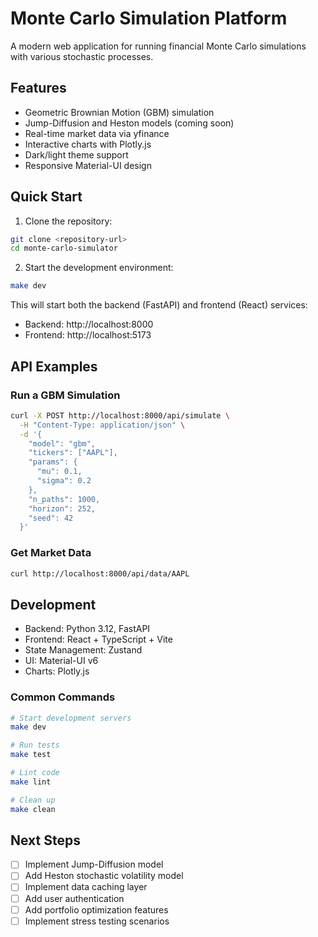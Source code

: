 # Monte Carlo Simulation Platform

A modern web application for running financial Monte Carlo simulations with various stochastic processes.

## Features

- Geometric Brownian Motion (GBM) simulation
- Jump-Diffusion and Heston models (coming soon)
- Real-time market data via yfinance
- Interactive charts with Plotly.js
- Dark/light theme support
- Responsive Material-UI design

## Quick Start

1. Clone the repository:
```bash
git clone <repository-url>
cd monte-carlo-simulator
```

2. Start the development environment:
```bash
make dev
```

This will start both the backend (FastAPI) and frontend (React) services:
- Backend: http://localhost:8000
- Frontend: http://localhost:5173

## API Examples

### Run a GBM Simulation

```bash
curl -X POST http://localhost:8000/api/simulate \
  -H "Content-Type: application/json" \
  -d '{
    "model": "gbm",
    "tickers": ["AAPL"],
    "params": {
      "mu": 0.1,
      "sigma": 0.2
    },
    "n_paths": 1000,
    "horizon": 252,
    "seed": 42
  }'
```

### Get Market Data

```bash
curl http://localhost:8000/api/data/AAPL
```

## Development

- Backend: Python 3.12, FastAPI
- Frontend: React + TypeScript + Vite
- State Management: Zustand
- UI: Material-UI v6
- Charts: Plotly.js

### Common Commands

```bash
# Start development servers
make dev

# Run tests
make test

# Lint code
make lint

# Clean up
make clean
```

## Next Steps

- [ ] Implement Jump-Diffusion model
- [ ] Add Heston stochastic volatility model
- [ ] Implement data caching layer
- [ ] Add user authentication
- [ ] Add portfolio optimization features
- [ ] Implement stress testing scenarios 